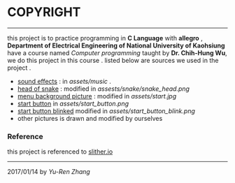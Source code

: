 COPYRIGHT
===

---
this project is to practice programming in **C Language** with **allegro** , **Department of Electrical Engineering of National University of Kaohsiung** have a course named *Computer programming*  taught by **Dr. Chih-Hung Wu**, we do this project in this course .
listed below are sources we used in the project .
- [sound effects](https://www.youtube.com/audiolibrary/soundeffects) : in _assets/music_ .
- [head of snake](https://scontent-tpe1-1.xx.fbcdn.net/v/t1.0-9/14370343_1776808885933957_6809117696679579117_n.jpg?oh=9f695480b1f7963de143c01a95a4f397&oe=591C0036) : modified in _assests/snake/snake_head.png_
- [menu background picture](https://i.ytimg.com/vi/HhwYlRxYxYY/maxresdefault.jpg) : modified in _assets/start.jpg_
- [start button](http://www.lookscloudy.com/wp-content/uploads/start_button.jpg) in _assets/start_button.png_
- [start button blinked](http://www.lookscloudy.com/wp-content/uploads/start_button.jpg) modified in _assets/start_button_blink.png_
- other pictures is drawn and modified by ourselves
### Reference
this project is referenced to [slither.io](http://slither.io/)

---
2017/01/14  by *Yu-Ren Zhang*

